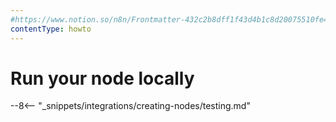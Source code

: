 ```yaml
---
#https://www.notion.so/n8n/Frontmatter-432c2b8dff1f43d4b1c8d20075510fe4
contentType: howto
---
```


# Run your node locally

--8<-- "_snippets/integrations/creating-nodes/testing.md"